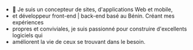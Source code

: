 - 👋 Je suis un concepteur de sites, d'applications Web et mobile,
- et développeur front-end | back-end basé au Bénin. Créant mes expériences
- propres et conviviales, je suis passionné pour construire d'excellents logiciels qui
- améliorent la vie de ceux se trouvant dans le besoin.

<!---
Leblanc95/Leblanc95 is a ✨ special ✨ repository because its `README.md` (this file) appears on your GitHub profile.
You can click the Preview link to take a look at your changes.
--->

